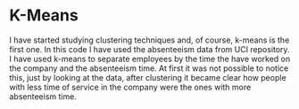 # K-Means

I have started studying clustering techniques and, of course, k-means is the first one. 
In this code I have used the absenteeism data from UCI repository. I have used k-means to separate employees by the time the have worked
on the company and the absenteeism time. At first it was not possible to notice this, just by looking at the data, after clustering
it became clear how people with less time of service in the company were the ones with more absenteeism time.
